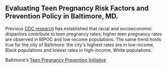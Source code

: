## Evaluating Teen Pregnancy Risk Factors and Prevention Policy in Baltimore, MD.
Previous [CDC research](https://www.cdc.gov/teenpregnancy/about/social-determinants-disparities-teen-pregnancy.htm) has established that racial and socioeconomic disparities contribute to teen pregnancy rates; higher teen pregnancy rates are observed in BIPOC and low-income populations. The same trend holds true for the city of Baltimore: the city's highest rates are in low-income, Black populations and lowest rates in high-income, White populations. 

Baltimore's [Teen Pregnancy Prevention Initiative](https://health.baltimorecity.gov/node/170) 

